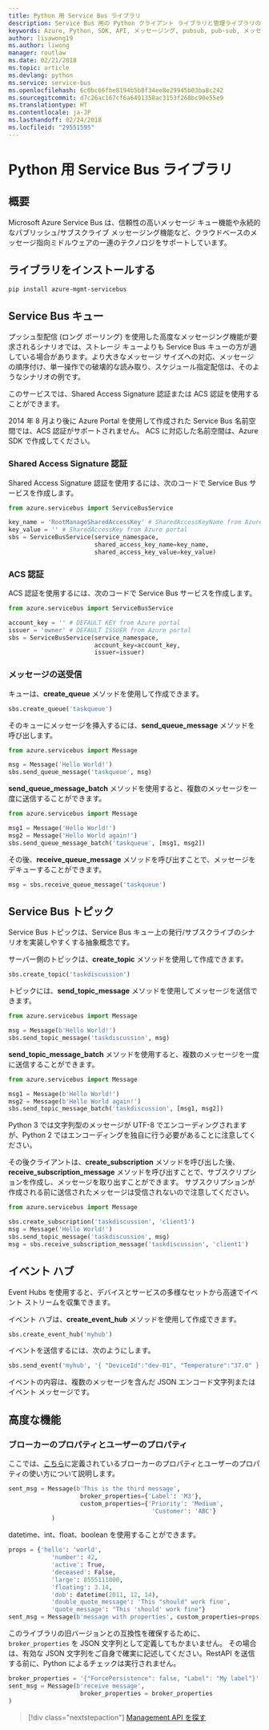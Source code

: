 ```yaml
---
title: Python 用 Service Bus ライブラリ
description: Service Bus 用の Python クライアント ライブラリと管理ライブラリのリファレンス ドキュメント
keywords: Azure, Python, SDK, API, メッセージング, pubsub, pub-sub, メッセージ ブローカー
author: lisawong19
ms.author: liwong
manager: routlaw
ms.date: 02/21/2018
ms.topic: article
ms.devlang: python
ms.service: service-bus
ms.openlocfilehash: 6c0bc66fbe8194b5b8f34ee8e29945b03ba8c242
ms.sourcegitcommit: d7c26ac167cf6a6491358ac3153f268bc90e55e9
ms.translationtype: HT
ms.contentlocale: ja-JP
ms.lasthandoff: 02/24/2018
ms.locfileid: "29551595"
---
```

# <a name="service-bus-libraries-for-python"></a>Python 用 Service Bus ライブラリ

## <a name="overview"></a>概要

Microsoft Azure Service Bus は、信頼性の高いメッセージ キュー機能や永続的なパブリッシュ/サブスクライブ メッセージング機能など、クラウドベースのメッセージ指向ミドルウェアの一連のテクノロジをサポートしています。 

## <a name="install-the-libraries"></a>ライブラリをインストールする
```bash
pip install azure-mgmt-servicebus
```

## <a name="servicebus-queues"></a>Service Bus キュー
プッシュ型配信 (ロング ポーリング) を使用した高度なメッセージング機能が要求されるシナリオでは、ストレージ キューよりも Service Bus キューの方が適している場合があります。より大きなメッセージ サイズへの対応、メッセージの順序付け、単一操作での破壊的な読み取り、スケジュール指定配信は、そのようなシナリオの例です。

このサービスでは、Shared Access Signature 認証または ACS 認証を使用することができます。

2014 年 8 月より後に Azure Portal を使用して作成された Service Bus 名前空間では、ACS 認証がサポートされません。 ACS に対応した名前空間は、Azure SDK で作成してください。

### <a name="shared-access-signature-authentication"></a>Shared Access Signature 認証

Shared Access Signature 認証を使用するには、次のコードで Service Bus サービスを作成します。

```python
from azure.servicebus import ServiceBusService

key_name = 'RootManageSharedAccessKey' # SharedAccessKeyName from Azure portal
key_value = '' # SharedAccessKey from Azure portal
sbs = ServiceBusService(service_namespace,
                        shared_access_key_name=key_name,
                        shared_access_key_value=key_value)
```

### <a name="acs-authentication"></a>ACS 認証

ACS 認証を使用するには、次のコードで Service Bus サービスを作成します。

```python
from azure.servicebus import ServiceBusService

account_key = '' # DEFAULT KEY from Azure portal
issuer = 'owner' # DEFAULT ISSUER from Azure portal
sbs = ServiceBusService(service_namespace,
                        account_key=account_key,
                        issuer=issuer)
```
### <a name="sending-and-receiving-messages"></a>メッセージの送受信

キューは、**create\_queue** メソッドを使用して作成できます。

```python
sbs.create_queue('taskqueue')
```
そのキューにメッセージを挿入するには、**send\_queue\_message** メソッドを呼び出します。

```python
from azure.servicebus import Message

msg = Message('Hello World!')
sbs.send_queue_message('taskqueue', msg)
```
**send\_queue\_message_batch** メソッドを使用すると、複数のメッセージを一度に送信することができます。

```python
from azure.servicebus import Message

msg1 = Message('Hello World!')
msg2 = Message('Hello World again!')
sbs.send_queue_message_batch('taskqueue', [msg1, msg2])
```
その後、**receive\_queue\_message** メソッドを呼び出すことで、メッセージをデキューすることができます。

```python
msg = sbs.receive_queue_message('taskqueue')
```

## <a name="servicebus-topics"></a>Service Bus トピック

Service Bus トピックは、Service Bus キュー上の発行/サブスクライブのシナリオを実装しやすくする抽象概念です。

サーバー側のトピックは、**create\_topic** メソッドを使用して作成できます。

```python
sbs.create_topic('taskdiscussion')
```
トピックには、**send\_topic\_message** メソッドを使用してメッセージを送信できます。

```python
from azure.servicebus import Message

msg = Message(b'Hello World!')
sbs.send_topic_message('taskdiscussion', msg)
```

**send\_topic\_message_batch** メソッドを使用すると、複数のメッセージを一度に送信することができます。

```python
from azure.servicebus import Message

msg1 = Message(b'Hello World!')
msg2 = Message(b'Hello World again!')
sbs.send_topic_message_batch('taskdiscussion', [msg1, msg2])
```

Python 3 では文字列型のメッセージが UTF-8 でエンコーディングされますが、Python 2 ではエンコーディングを独自に行う必要があることに注意してください。

その後クライアントは、**create\_subscription** メソッドを呼び出した後、**receive\_subscription\_message** メソッドを呼び出すことで、サブスクリプションを作成し、メッセージを取り出すことができます。 サブスクリプションが作成される前に送信されたメッセージは受信されないので注意してください。

```python
from azure.servicebus import Message

sbs.create_subscription('taskdiscussion', 'client1')
msg = Message('Hello World!')
sbs.send_topic_message('taskdiscussion', msg)
msg = sbs.receive_subscription_message('taskdiscussion', 'client1')
```

## <a name="event-hub"></a>イベント ハブ

Event Hubs を使用すると、デバイスとサービスの多様なセットから高速でイベント ストリームを収集できます。

イベント ハブは、**create\_event\_hub** メソッドを使用して作成できます。

```python
sbs.create_event_hub('myhub')
```
イベントを送信するには、次のようにします。

```python
sbs.send_event('myhub', '{ "DeviceId":"dev-01", "Temperature":"37.0" }')
```
イベントの内容は、複数のメッセージを含んだ JSON エンコード文字列またはイベント メッセージです。

## <a name="advanced-features"></a>高度な機能

### <a name="broker-properties-and-user-properties"></a>ブローカーのプロパティとユーザーのプロパティ

ここでは、[こちら](https://docs.microsoft.com/rest/api/servicebus/message-headers-and-properties)に定義されているブローカーのプロパティとユーザーのプロパティの使い方について説明します。

```python
sent_msg = Message(b'This is the third message',
                    broker_properties={'Label': 'M3'},
                    custom_properties={'Priority': 'Medium',
                                        'Customer': 'ABC'}
            )
```
datetime、int、float、boolean を使用することができます。

```python
props = {'hello': 'world',
            'number': 42,
            'active': True,
            'deceased': False,
            'large': 8555111000,
            'floating': 3.14,
            'dob': datetime(2011, 12, 14),
            'double_quote_message': 'This "should" work fine',
            'quote_message': "This 'should' work fine"}
sent_msg = Message(b'message with properties', custom_properties=props)
```
このライブラリの旧バージョンとの互換性を確保するために、`broker_properties` を JSON 文字列として定義してもかまいません。
その場合は、有効な JSON 文字列をご自身で確実に記述してください。RestAPI を送信する前に、Python によるチェックは実行されません。

```python
broker_properties = '{"ForcePersistence": false, "Label": "My label"}'
sent_msg = Message(b'receive message',
                    broker_properties = broker_properties
)
```

> [!div class="nextstepaction"]
> [Management API を探す](/python/api/overview/azure/servicebus/management)